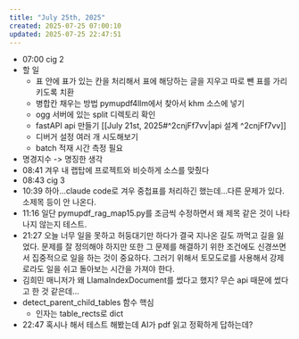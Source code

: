 ```yaml
---
title: "July 25th, 2025"
created: 2025-07-25 07:00:10
updated: 2025-07-25 22:47:51
---
```

  * 07:00 cig 2
  * 할 일
    * 표 안에 표가 있는 칸을 처리해서 표에 해당하는 글을 지우고 따로 뺀 표를 가리키도록 치환
    * 병합칸 채우는 방법 pymupdf4llm에서 찾아서 khm 소스에 넣기
    * ogg 서버에 있는 split 디렉토리 확인
    * fastAPI api 만들기 [[July 21st, 2025#^2cnjFf7vv|api 설계 ^2cnjFf7vv]]
    * 디버거 설정 여러 개 시도해보기
    * batch 적재 시간 측정 필요
  * 명경지수 -> 명징한 생각
  * 08:41 겨우 내 랩탑에 프로젝트와 비슷하게 소스를 맞췄다
  * 08:43 cig 3
  * 10:39 하아...claude code로 겨우 중첩표를 처리하긴 했는데...다른 문제가 있다. 소제목 등이 안 나온다.
  * 11:16 일단 pymupdf_rag_map15.py를 조금씩 수정하면서 왜 제목 같은 것이 나타나지 않는지 테스트.
  * 21:27 오늘 너무 일을 못하고 허둥대기만 하다가 결국 지나온 길도 까먹고 길을 잃었다. 문제를 잘 정의해야 하지만 또한 그 문제를 해결하기 위한 조건에도 신경쓰면서 집중적으로 일을 하는 것이 중요하다. 그러기 위해서 토모도로를 사용해서 강제로라도 일을 쉬고 돌아보는 시간을 가져야 한다.
  * 김희민 매니저가 왜 LlamaIndexDocument를 썼다고 했지? 무슨 api 때문에 썼다고 한 것 같은데...
  * detect_parent_child_tables 함수 핵심
    * 인자는 table_rects로 dict
  * 22:47 혹시나 해서 테스트 해봤는데 AI가 pdf 읽고 정확하게 답하는데?